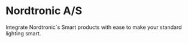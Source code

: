 # Nordtronic A/S

Integrate Nordtronic`s Smart products with ease to make your standard lighting smart.

